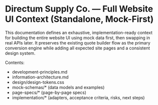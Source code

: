 # Directum Supply Co. — Full Website UI Context (Standalone, Mock-First)

This documentation defines an exhaustive, implementation-ready context for building the entire website UI using mock data first, then swapping in real APIs later. It preserves the existing quote builder flow as the primary conversion engine while adding all expected site pages and a consistent design system.

Contents:
- development-principles.md
- information-architecture.md
- design/design-tokens.css
- mock-schemas/* (data models and examples)
- page-specs/* (page-by-page specs)
- implementation/* (adapters, acceptance criteria, risks, next steps)


